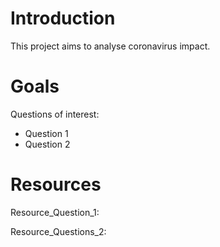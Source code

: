 # Introduction 

This project aims to analyse coronavirus impact. 

# Goals 

Questions of interest: 

* Question 1 
* Question 2 

# Resources  

Resource_Question_1: 

Resource_Questions_2: 